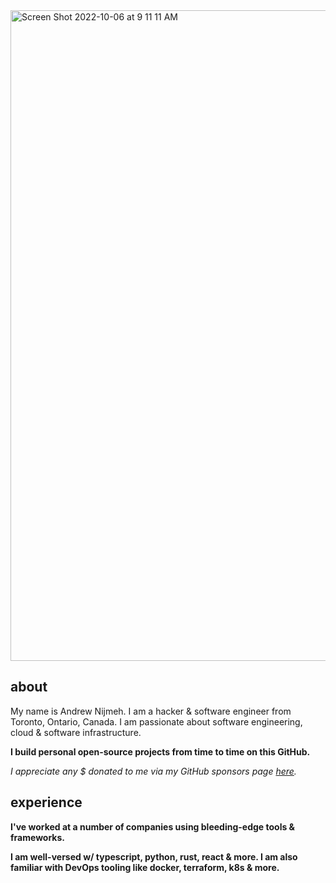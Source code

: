 <img width="1041" alt="Screen Shot 2022-10-06 at 9 11 11 AM" src="https://user-images.githubusercontent.com/59238070/194321660-f3988838-daea-4214-b187-f9943dedd010.png">

## about
My name is Andrew Nijmeh. I am a hacker & software engineer from Toronto, Ontario, Canada. I am passionate about software engineering, cloud & software infrastructure.

**I build personal open-source projects from time to time on this GitHub.**

*I appreciate any $ donated to me via my GitHub sponsors page [here](https://github.com/sponsors/anddddrew).*

## experience

**I've worked at a number of companies using bleeding-edge tools & frameworks.**

**I am well-versed w/ typescript, python, rust, react & more. I am also familiar with DevOps tooling like docker, terraform, k8s & more.**

